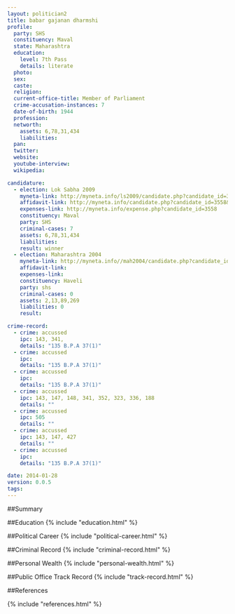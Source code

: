 ```yaml
---
layout: politician2
title: babar gajanan dharmshi
profile: 
  party: SHS
  constituency: Maval
  state: Maharashtra
  education: 
    level: 7th Pass
    details: literate
  photo: 
  sex: 
  caste: 
  religion: 
  current-office-title: Member of Parliament
  crime-accusation-instances: 7
  date-of-birth: 1944
  profession: 
  networth: 
    assets: 6,78,31,434
    liabilities: 
  pan: 
  twitter: 
  website: 
  youtube-interview: 
  wikipedia: 

candidature: 
  - election: Lok Sabha 2009
    myneta-link: http://myneta.info/ls2009/candidate.php?candidate_id=3558
    affidavit-link: http://myneta.info/candidate.php?candidate_id=3558&scan=original
    expenses-link: http://myneta.info/expense.php?candidate_id=3558
    constituency: Maval 
    party: SHS
    criminal-cases: 7
    assets: 6,78,31,434
    liabilities: 
    result: winner 
  - election: Maharashtra 2004
    myneta-link: http://myneta.info//mah2004/candidate.php?candidate_id=527
    affidavit-link: 
    expenses-link: 
    constituency: Haveli 
    party: shs
    criminal-cases: 0
    assets: 2,13,89,269
    liabilities: 0
    result:  

crime-record: 
  - crime: accussed
    ipc: 143, 341,
    details: "135 B.P.A 37(1)" 
  - crime: accussed
    ipc: 
    details: "135 B.P.A 37(1)" 
  - crime: accussed
    ipc: 
    details: "135 B.P.A 37(1)" 
  - crime: accussed
    ipc: 143, 147, 148, 341, 352, 323, 336, 188
    details: "" 
  - crime: accussed
    ipc: 505
    details: "" 
  - crime: accussed
    ipc: 143, 147, 427
    details: "" 
  - crime: accussed
    ipc: 
    details: "135 B.P.A 37(1)" 

date: 2014-01-28
version: 0.0.5
tags: 
---
```

##Summary


##Education
{% include "education.html" %}


##Political Career
{% include "political-career.html" %}


##Criminal Record
{% include "criminal-record.html" %}


##Personal Wealth
{% include "personal-wealth.html" %}


##Public Office Track Record
{% include "track-record.html" %}


##References


{% include "references.html" %}